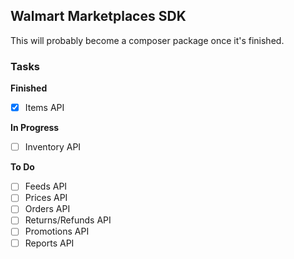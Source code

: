 ## Walmart Marketplaces SDK

This will probably become a composer package once it's finished.

### Tasks

**Finished**

 - [x] Items API

**In Progress**

 - [ ] Inventory API

**To Do**

 - [ ] Feeds API
 - [ ] Prices API
 - [ ] Orders API
 - [ ] Returns/Refunds API
 - [ ] Promotions API
 - [ ] Reports API
